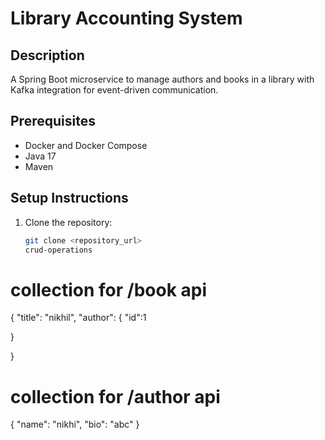 # Library Accounting System

## Description
A Spring Boot microservice to manage authors and books in a library with Kafka integration for event-driven communication.

## Prerequisites
- Docker and Docker Compose
- Java 17
- Maven

## Setup Instructions
1. Clone the repository:
   ```bash
   git clone <repository_url>
   crud-operations
   

# collection for /book api 
{
"title": "nikhil",
"author": {
"id":1

}

}
# collection for /author api
{
"name": "nikhi",
"bio": "abc"
}

